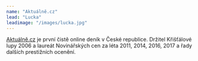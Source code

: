 ```yaml
---
name: "Aktuálně.cz"
lead: "Lucka"
leadimage: "/images/lucka.jpg"
---
```


<p><a href="https://www.aktualne.cz/" target="_blank">Aktuálně.cz</a> je první čistě online deník v České republice. Držitel Křišťálové lupy 2006 a laureát Novinářských cen za léta 2011, 2014, 2016, 2017 a řady dalších prestižních ocenění.</p>
